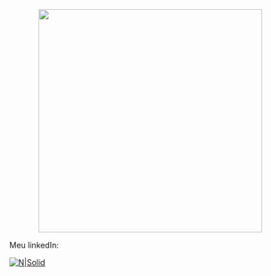  <p align="center">
 <img style="margin-top:10px;" src="https://tenor.com/view/pokemon-squirtle-squad-squirtle-laugh-leader-gif-5699230.gif" width="400px">
 </p>
 
<p>
 Meu linkedIn: 
 </p>

[![N|Solid](https://icon-icons.com/icons2/1476/PNG/48/linkedin_101776.png)](https://www.linkedin.com/in/thiagobarros95/?target=_blank)
